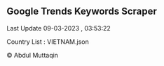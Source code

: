 

## Google Trends Keywords Scraper 
 
Last Update 09-03-2023 , 03:53:22

Country List :
VIETNAM.json



© Abdul Muttaqin 
